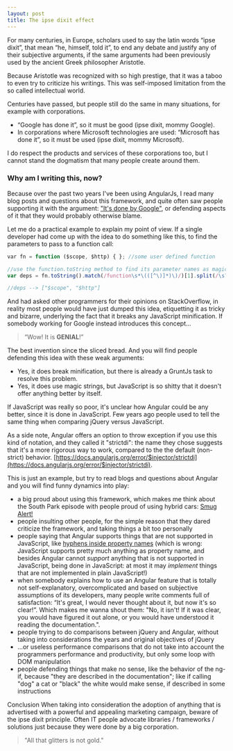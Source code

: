 ```yaml
---
layout: post
title: The ipse dixit effect
---
```


For many centuries, in Europe, scholars used to say the latin words “ipse dixit”, that mean “he, himself, told it”, to end any debate and justify any of their subjective arguments, if the same arguments had been previously used by the ancient Greek philosopher Aristotle.

Because Aristotle was recognized with so high prestige, that it was a taboo to even try to criticize his writings. This was self-imposed limitation from the so called intellectual world.

Centuries have passed, but people still do the same in many situations, for example with corporations.

* “Google has done it”, so it must be good (ipse dixit, mommy Google).
* In corporations where Microsoft technologies are used:
  “Microsoft has done it”, so it must be used (ipse dixit, mommy Microsoft).

I do respect the products and services of these corporations too, but I cannot stand the dogmatism that many people create around them.

### Why am I writing this, now? 
Because over the past two years I've been using AngularJs, I read many blog posts and questions about this framework, and quite often saw people supporting it with the argument: ["It's done by Google"](https://code.tutsplus.com/tutorials/3-reasons-to-choose-angularjs-for-your-next-project--net-28457), or defending aspects of it that they would probably otherwise blame.

Let me do a practical example to explain my point of view.
If a single developer had come up with the idea to do something like this, to find the parameters to pass to a function call:

```javascript
﻿var﻿ fn = function ($scope, $http) { }; //some user defined function

//use the function.toString method to find its parameter names as magic strings
var deps ﻿=﻿ fn.toString().match(/function\s*\(([^\)]*)\)/)[1].split(/\s?,\s?/); 

//deps --> ["$scope", "$http"]
```

And had asked other programmers for their opinions on StackOverflow, in reality most people would have just dumped this idea, etiquetting it as tricky and bizarre, underlying the fact that it breaks any JavaScript minification.
If somebody working for Google instead introduces this concept...
> “Wow! It is **GENIAL**!”

The best invention since the sliced bread.
And you will find people defending this idea with these weak arguments:

* Yes, it does break minification, but there is already a GruntJs task to resolve this problem.
* Yes, it does use magic strings, but JavaScript is so shitty that it doesn't offer anything better by itself.

If JavaScript was really so poor, it's unclear how Angular could be any better, since it is done in JavaScript. Few years ago people used to tell the same thing when comparing jQuery versus JavaScript.

As a side note, Angular offers an option to throw exception if you use this kind of notation, and they called it "strictdi": the name they chose suggests that it's a more rigorous way to work, compared to the the default (non-strict) behavior. [https://docs.angularjs.org/error/$injector/strictdi](https://docs.angularjs.org/error/$injector/strictdi).

This is just an example, but try to read blogs and questions about Angular and you will find funny dynamics into play:

* a big proud about using this framework, which makes me think about the South Park episode with people proud of using hybrid cars: [Smug Alert!](http://southpark.cc.com/full-episodes/s10e02-smug-alert)
* people insulting other people, for the simple reason that they dared criticize the framework, and taking things a bit too personally
* people saying that Angular supports things that are not supported in JavaScript, like [hyphens inside property names](https://amitgharat.wordpress.com/2013/02/03/an-approach-to-use-jquery-plugins-with-angularjs/) (which is wrong: JavaScript supports pretty much anything as property name, and besides Angular cannot *support* anything that is not supported in JavaScript, being done in JavaScript: at most it may *implement* things that are not implemented in plain JavaScript!)
* when somebody explains how to use an Angular feature that is totally not self-explanatory, overcomplicated and based on subjective assumptions of its developers, many people write comments full of satisfaction: “It's great, I would never thought about it, but now it's so clear!”.
Which makes me wanna shout them: "No, it isn't! If it was clear, you would have figured it out alone, or you would have understood it reading the documentation.".
* people trying to do comparisons between jQuery and Angular, without taking into considerations the years and original objectives of jQuery
* ...or useless performance comparisons that do not take into account the programmers performance and productivity, but only some loop with DOM manipulation
* people defending things that make no sense, like the behavior of the ng-if, because "they are described in the documentation"; like if calling "dog" a cat or "black" the white would make sense, if described in some instructions

Conclusion
When taking into consideration the adoption of anything that is advertised with a powerful and appealing marketing campaign, beware of the ipse dixit principle. Often IT people advocate libraries / frameworks / solutions just because they were done by a big corporation.

> "All that glitters is not gold."

